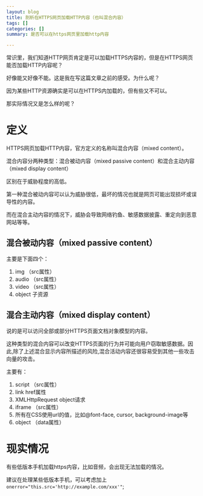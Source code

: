 ```yaml
---
layout: blog
title: 剖析在HTTPS网页加载HTTP内容（也叫混合内容）
tags: []
categories: []
summary: 是否可以在https网页里加载http内容

---
```


常识里，我们知道HTTP网页肯定是可以加载HTTPS内容的，但是在HTTPS网页能否加载HTTP内容呢？

好像能又好像不能。这是我在写这篇文章之前的感受。为什么呢？

因为某些HTTP资源确实是可以在HTTPS内加载的，但有些又不可以。

那实际情况又是怎么样的呢？

# 定义

HTTPS网页加载HTTP内容，官方定义的名称叫混合内容（mixed content）。

混合内容分两种类型：混合被动内容（mixed passive content）和混合主动内容（mixed display content）

区别在于威胁程度的高低。

第一种混合被动内容可以认为威胁很低，最坏的情况也就是网页可能出现损坏或误导性的内容。

而在混合主动内容的情况下，威胁会导致网络钓鱼、敏感数据披露、重定向到恶意网站等等。

## 混合被动内容（mixed passive content）

主要是下面四个：

1. img （src属性）
2. audio （src属性）
3. video （src属性）
4. object 子资源

## 混合主动内容（mixed display content）

说的是可以访问全部或部分HTTPS页面文档对象模型的内容。

这种类型的混合内容可以改变HTTPS页面的行为并可能向用户窃取敏感数据。因此,除了上述混合显示内容所描述的风险,混合活动内容还很容易受到其他一些攻击向量的攻击。

主要有：

1. script （src属性）
2. link href属性
3. XMLHttpRequest object请求
4. iframe （src属性）
5. 所有在CSS使用url的值，比如@font-face, cursor, background-image等
6. object （data属性）

# 现实情况

有些低版本手机加载https内容，比如音频，会出现无法加载的情况。

建议在处理某些低版本手机，可以考虑加上`onerror="this.src='http://example.com/xxx'"`;
